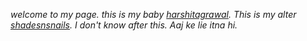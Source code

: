 *welcome to my page.*
*this is my baby [harshitagrawal](http://harshitagrawal.in/).*
*This is my alter [shadesnsnails](https://singhjyotsna451.wixsite.com/shadesnsnails/).*
*I don't know after this.*
*Aaj ke lie itna hi.*
